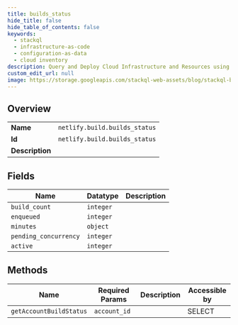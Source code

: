 ```yaml
---
title: builds_status
hide_title: false
hide_table_of_contents: false
keywords:
  - stackql
  - infrastructure-as-code
  - configuration-as-data
  - cloud inventory
description: Query and Deploy Cloud Infrastructure and Resources using SQL
custom_edit_url: null
image: https://storage.googleapis.com/stackql-web-assets/blog/stackql-blog-post-featured-image.png
---
```

  
    

## Overview
<table><tbody>
<tr><td><b>Name</b></td><td><code>netlify.build.builds_status</code></td></tr>
<tr><td><b>Id</b></td><td><code>netlify.build.builds_status</code></td></tr>
<tr><td><b>Description</b></td><td></td></tr>
</tbody></table>

## Fields
| Name | Datatype | Description |
| ---- | -------- | ----------- |
| `build_count` | `integer` |  |
| `enqueued` | `integer` |  |
| `minutes` | `object` |  |
| `pending_concurrency` | `integer` |  |
| `active` | `integer` |  |
## Methods
| Name | Required Params | Description | Accessible by |
| ---- | --------------- | ----------- | ------------- |
| `getAccountBuildStatus` | `account_id` |  | SELECT |
